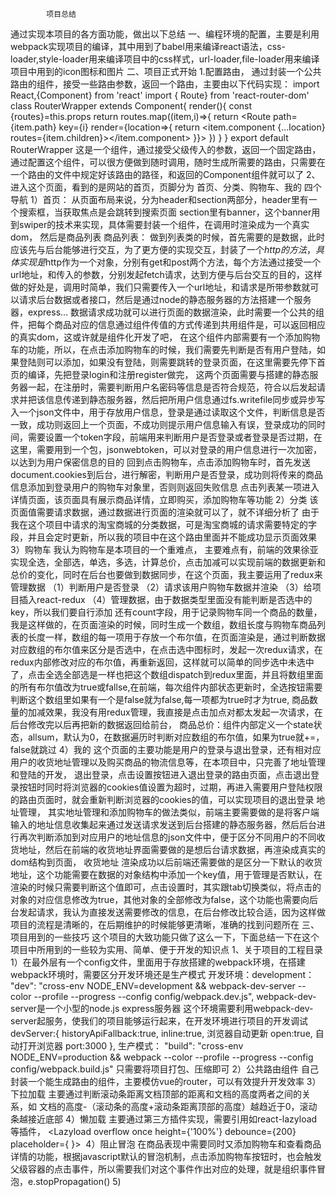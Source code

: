             项目总结
   通过实现本项目的各方面功能，做出以下总结
一、编程环境的配置，主要是利用webpack实现项目的编译，其中用到了babel用来编译react语法，css-loader,style-loader用来编译项目中的css样式，url-loader,file-loader用来编译项目中用到的icon图标和图片
二、项目正式开始
    1.配置路由，
        通过封装一个公共路由的组件，接受一些路由参数，返回一个路由，主要由以下代码实现：
        import React,{Component} from 'react'
        import { Route} from 'react-router-dom'
        class RouterWrapper extends Component{
            render(){
                const {routes}=this.props
                return routes.map((item,i)=>{
                    return <Route  path={item.path} key={i} render={location=>{
                        return <item.component {...location} routes={item.children}></item.component>
                    }}></Route>
                })
            }
        }
        export default RouterWrapper
        这是一个组件，通过接受父级传入的参数，返回一个固定路由，通过配置这个组件，可以很方便做到随时调用，随时生成所需要的路由，只需要在一个路由的文件中规定好该路由的路径，和返回的Component组件就可以了
    2、进入这个页面，看到的是网站的首页，页脚分为 首页、分类、购物车、我的 四个导航
        1）首页：
            从页面布局来说，分为header和section两部分，header里有一个搜索框，当获取焦点是会跳转到搜索页面
            section里有banner，这个banner用到swiper的技术来实现，具体需要封装一个组件，在调用时渲染成为一个真实dom，
            然后是商品列表
            商品列表：
            做到列表类的时候，首先需要的是数据，此时应该先与后台能够进行交互，为了更方便的实现交互，封装了一个$http的方法，具体实现是$http作为一个对象，分别有get和post两个方法，每个方法通过接受一个url地址，和传入的参数，分别发起fetch请求，达到方便与后台交互的目的，这样做的好处是，调用时简单，我们只需要传入一个url地址，和请求是所带参数就可以请求后台数据或者接口，然后是通过node的静态服务器的方法搭建一个服务器，express...
            数据请求成功就可以进行页面的数据渲染，此时需要一个公共的组件，把每个商品对应的信息通过组件传值的方式传递到共用组件是，可以返回相应的真实dom，这或许就是组件化开发了吧，
            在这个组件内部需要有一个添加购物车的功能，所以，在点击添加购物车的时候，我们需要先判断是否有用户登陆，如果登陆则可以添加，如果没有登陆，则需要跳转的登录页面，在这里需要先停下首页的编译，先把登录login和注册register做完，
            这两个页面需要与搭建的静态服务器一起，在注册时，需要判断用户名密码等信息是否符合规范，符合以后发起请求并把该信息传递到静态服务器，然后把所用户信息通过fs.writefile同步或异步写入一个json文件中，用于存放用户信息，登录是通过读取这个文件，判断信息是否一致，成功则返回上一个页面，不成功则提示用户信息输入有误，登录成功的同时间，需要设置一个token字段，前端用来判断用户是否登录或者登录是否过期，在这里，需要用到一个包，jsonwebtoken，可以对登录的用户信息进行一次加密，以达到为用户保密信息的目的
            回到点击购物车，点击添加购物车时，首先发送document.cookies到后台，进行解密，判断用户是否登录，成功则将传来的商品信息添加到登录用户的购物车对象里，否则则返回失败信息
            点击列表某一项进入详情页面，该页面具有展示商品详情，立即购买，添加购物车等功能
        2）分类
            该页面值需要请求数据，通过数据进行页面的渲染就可以了，就不详细分析了
            由于我在这个项目中请求的淘宝商城的分类数据，可是淘宝商城的请求需要特定的字段，并且会定时更新，所以我的项目中在这个路由里面并不能成功显示页面效果
        3）购物车
            我认为购物车是本项目的一个重难点，
            主要难点有，前端的效果徐亚实现全选，全部选，单选，多选，计算总价，点击加减可以实现前端的数据更新和总价的变化，同时在后台也要做到数据同步，在这个页面，我主要运用了redux来管理数据
            （1）判断用户是否登录
            （2）请求该用户购物车数据并渲染
            （3）给项目插入react-redux
            （4）管理数据，由于数据类型里面没有能判断是否选中的key，所以我们要自行添加
                还有count字段，用于记录购物车同一个商品的数量，
                我是这样做的，在页面渲染的时候，同时生成一个数组，数组长度与购物车商品列表的长度一样，数组的每一项用于存放一个布尔值，在页面渲染是，通过判断数据对应数组的布尔值来区分是否选中，在点击选中图标时，发起一次redux请求，在redux内部修改对应的布尔值，再重新返回，这样就可以简单的同步选中未选中了，点击全选全部选是一样也把这个数组dispatch到redux里面，并且将数组里面的所有布尔值改为true或fallse,在前端，每次组件内部状态更新时，全选按钮需要判断这个数组里如果有一个是false就为false,每一项都为true时才为true,
                商品数量的加减效果，我没有用redux管理，我直接是点击加点对都太发起一次请求，在后台修改完以后再把新的数据返回给前台，
                商品总价：组件内部定义一个state状态，allsum，默认为0，在数据遍历时判断对应数组的布尔值，如果为true就+=，false就跳过
        4）我的
            这个页面的主要功能是用户的登录与退出登录，还有相对应用户的收货地址管理以及购买商品的物流信息等，在本项目中，只完善了地址管理和登陆的开发，
            退出登录，点击设置按钮进入退出登录的路由页面，点击退出登录按钮时同时将浏览器的cookies值设置为超时，过期，再进入需要用户登陆权限的路由页面时，就会重新判断浏览器的cookies的值，可以实现项目的退出登录
            地址管理，
            其实地址管理和添加购物车的做法类似，前端主要需要做的是将客户端输入的地址信息收集起来通过发送请求发送到后台搭建的静态服务器，然后后台进行再次判断添加到对应用户的地址信息的json文件中，便于区分不同用户的不同收货地址，然后在前端的收货地址界面需要做的是想后台请求数据，再渲染成真实的dom结构到页面，
            收货地址
            渲染成功以后前端还需要做的是区分一下默认的收货地址，这个功能需要在数据的对象结构中添加一个key值，用于管理是否默认，在渲染的时候只需要判断这个值即可，点击设置时，其实跟tab切换类似，将点击的对象的对应信息修改为true，其他对象的全部修改为false，这个功能也需要向后台发起请求，我认为直接发送需要修改的信息，在后台修改比较合适，因为这样做项目的流程是清晰的，在后期维护的时候能够更清晰，准确的找到问题所在
三、项目用到的一些技巧
    这个项目的大致功能只做了这么一下，下面总结一下在这个项目中所用到的一些较为实用、简单、便于开发的知识点
    1、关于项目的工程目录
        1）在最外层有一个config文件，里面用于存放搭建的webpack环境，在搭建webpack环境时，需要区分开发环境还是生产模式
            开发环境：development：
            "dev": "cross-env NODE_ENV=development && webpack-dev-server --color --profile --progress --config config/webpack.dev.js",
            webpack-dev-server是一个小型的node.js express服务器
            这个环境需要利用webpack-dev-server起服务，使我们的项目能够运行起来，在开发环境进行项目的开发调试
            devServer:{
                historyApiFallback:true,
                inline:true, 浏览器自动更新
                open:true,  自动打开浏览器
                port:3000
            },
            生产模式：
            "build": "cross-env NODE_ENV=production && webpack --color --profile --progress --config config/webpack.build.js"
            只需要将项目打包、压缩即可
        2）公共路由组件
            自己封装一个能生成路由的组件，主要模仿vue的router，可以有效提升开发效率
        3）下拉加载
            主要通过判断滚动条距离文档顶部的距离和文档的高度两者之间的关系，如
            文档的高度-（滚动条的高度+滚动条距离顶部的高度）越趋近于0，滚动条越接近底部
        4）懒加载
            主要通过第三方插件实现，需要引用如react-lazyload等插件，
             <Lazyload overflow once height={'100%'} debounce={200} placeholder={ <Loadimg></Loadimg>  }>
            <img src={} alt=""/>
            </Lazyload>
        4）阻止冒泡
            在商品表现中需要同时又添加购物车和查看商品详情的功能，根据javascript默认的冒泡机制，点击添加购物车按钮时，也会触发父级容器的点击事件，所以需要我们对这个事件作出对应的处理，就是组织事件冒泡，e.stopPropagation()
        5)

                
            